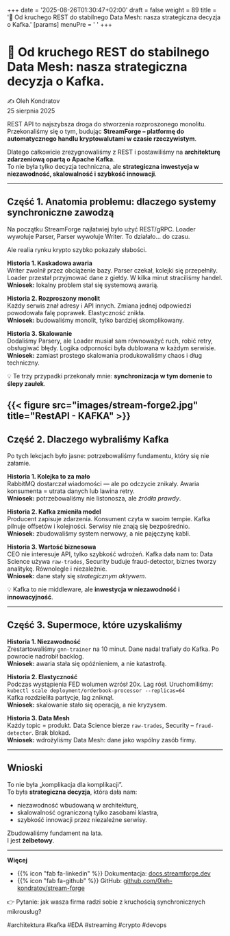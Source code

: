 +++
date = '2025-08-26T01:30:47+02:00'
draft = false
weight = 89
title = '📌 Od kruchego REST do stabilnego Data Mesh: nasza strategiczna decyzja o Kafka.'
[params]
  menuPre = '<i class="fa-fw fab fa-linkedin"></i> '
+++

# 📌 Od kruchego REST do stabilnego Data Mesh: nasza strategiczna decyzja o Kafka.

✍️ Oleh Kondratov  
25 sierpnia 2025  

REST API to najszybsza droga do stworzenia rozproszonego monolitu.  
Przekonaliśmy się o tym, budując **StreamForge – platformę do automatycznego handlu kryptowalutami w czasie rzeczywistym**.  

Dlatego całkowicie zrezygnowaliśmy z REST i postawiliśmy na **architekturę zdarzeniową opartą o Apache Kafka**.  
To nie była tylko decyzja techniczna, ale **strategiczna inwestycja w niezawodność, skalowalność i szybkość innowacji**.  

---

## Część 1. Anatomia problemu: dlaczego systemy synchroniczne zawodzą  

Na początku StreamForge najłatwiej było użyć REST/gRPC. Loader wywołuje Parser, Parser wywołuje Writer. To działało… do czasu.  

Ale realia rynku krypto szybko pokazały słabości.  

**Historia 1. Kaskadowa awaria**  
Writer zwolnił przez obciążenie bazy. Parser czekał, kolejki się przepełniły. Loader przestał przyjmować dane z giełdy. W kilka minut straciliśmy handel.  
  **Wniosek:** lokalny problem stał się systemową awarią.  

**Historia 2. Rozproszony monolit**  
Każdy serwis znał adresy i API innych. Zmiana jednej odpowiedzi powodowała falę poprawek. Elastyczność znikła.  
  **Wniosek:** budowaliśmy monolit, tylko bardziej skomplikowany.  

**Historia 3. Skalowanie**  
Dodaliśmy Parsery, ale Loader musiał sam równoważyć ruch, robić retry, obsługiwać błędy. Logika odporności była dublowana w każdym serwisie.  
  **Wniosek:** zamiast prostego skalowania produkowaliśmy chaos i dług techniczny.  

💡 Te trzy przypadki przekonały mnie: **synchronizacja w tym domenie to ślepy zaułek**.  

{{< figure src="images/stream-forge2.jpg" title="RestAPI - KAFKA" >}}
---

## Część 2. Dlaczego wybraliśmy Kafka  

Po tych lekcjach było jasne: potrzebowaliśmy fundamentu, który się nie załamie.  

**Historia 1. Kolejka to za mało**  
RabbitMQ dostarczał wiadomości — ale po odczycie znikały. Awaria konsumenta = utrata danych lub lawina retry.  
  **Wniosek:** potrzebowaliśmy nie listonosza, ale *źródła prawdy*.  

**Historia 2. Kafka zmieniła model**  
Producent zapisuje zdarzenia. Konsument czyta w swoim tempie. Kafka pilnuje offsetów i kolejności. Serwisy nie znają się bezpośrednio.  
  **Wniosek:** zbudowaliśmy system nerwowy, a nie pajęczynę kabli.  

**Historia 3. Wartość biznesowa**  
CEO nie interesuje API, tylko szybkość wdrożeń. Kafka dała nam to: Data Science używa `raw-trades`, Security buduje fraud-detector, biznes tworzy analitykę. Równolegle i niezależnie.  
  **Wniosek:** dane stały się *strategicznym aktywem*.  

💡 Kafka to nie middleware, ale **inwestycja w niezawodność i innowacyjność**.  

---

## Część 3. Supermoce, które uzyskaliśmy  

**Historia 1. Niezawodność**  
Zrestartowaliśmy `gnn-trainer` na 10 minut. Dane nadal trafiały do Kafka. Po powrocie nadrobił backlog.  
  **Wniosek:** awaria stała się opóźnieniem, a nie katastrofą.  

**Historia 2. Elastyczność**  
Podczas wystąpienia FED wolumen wzrósł 20x. Lag rósł. Uruchomiliśmy:  
`kubectl scale deployment/orderbook-processor --replicas=64`  
Kafka rozdzieliła partycje, lag zniknął.  
  **Wniosek:** skalowanie stało się operacją, a nie kryzysem.  

**Historia 3. Data Mesh**  
Każdy topic = produkt. Data Science bierze `raw-trades`, Security – `fraud-detector`. Brak blokad.  
  **Wniosek:** wdrożyliśmy Data Mesh: dane jako wspólny zasób firmy.  

---

## Wnioski  

To nie była „komplikacja dla komplikacji”.  
To była **strategiczna decyzja**, która dała nam:  
- niezawodność wbudowaną w architekturę,  
- skalowalność ograniczoną tylko zasobami klastra,  
- szybkość innowacji przez niezależne serwisy.  

Zbudowaliśmy fundament na lata.  
I jest **żelbetowy**.  

---

  **Więcej**  
- {{% icon "fab fa-linkedin" %}} Dokumentacja: [docs.streamforge.dev](http://docs.streamforge.dev)  
- {{% icon "fab fa-github" %}} GitHub: [github.com/0leh-kondratov/stream-forge](https://github.com/0leh-kondratov/stream-forge)  


👉 Pytanie: jak wasza firma radzi sobie z kruchością synchronicznych mikrousług?  

#architektura #kafka #EDA #streaming #crypto #devops  